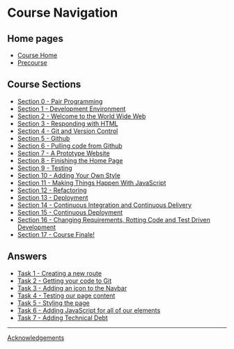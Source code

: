 Course Navigation
=================

Home pages
---------
 - [Course Home](./README.md)
 - [Precourse](./precourse.md)

Course Sections
---------------

 - [Section 0 - Pair Programming](./courseSections/section0.md)
 - [Section 1 - Development Environment](./courseSections/section1.md)
 - [Section 2 - Welcome to the World Wide Web](./courseSections/section2.md)
 - [Section 3 - Responding with HTML](./courseSections/section3.md)
 - [Section 4 - Git and Version Control](./courseSections/section4.md)
 - [Section 5 - Github](./courseSections/section5.md)
 - [Section 6 - Pulling code from Github](./courseSections/section6.md)
 - [Section 7 - A Prototype Website](./courseSections/section7.md)
 - [Section 8 - Finishing the Home Page](./courseSections/section8.md)
 - [Section 9 - Testing](./courseSections/section9.md)
 - [Section 10 - Adding Your Own Style](./courseSections/section10.md)
 - [Section 11 - Making Things Happen With JavaScript](./courseSections/section11.md)
 - [Section 12 - Refactoring](./courseSections/section12.md)
 - [Section 13 - Deployment](./courseSections/section13.md)
 - [Section 14 - Continuous Integration and Continuous Delivery](./courseSections/section14.md)
 - [Section 15 - Continuous Deployment](./courseSections/section15.md)
 - [Section 16 - Changing Requirements, Rotting Code and Test Driven Development](./courseSections/section16.md)
 - [Section 17 - Course Finale!](./courseSections/section17.md)


Answers
-------

 - [Task 1 - Creating a new route](./tasks/task1.md)
 - [Task 2 - Getting your code to Git](./tasks/task2.md)
 - [Task 3 - Adding an icon to the Navbar](./tasks/task3.md)
 - [Task 4 - Testing our page content](./tasks/task4.md)
 - [Task 5 - Styling the page](./tasks/task5.md)
 - [Task 6 - Adding JavaScript for all of our elements](./tasks/task6.md)
 - [Task 7 - Adding Technical Debt](./tasks/task7.md)


---------

[Acknowledgements](./acknowledgements.md)
